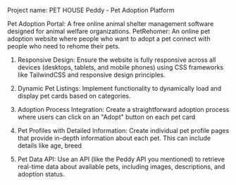 Project name: PET HOUSE Peddy - Pet Adoption Platform

Pet Adoption Portal: A free online animal shelter management software designed for animal welfare organizations.
PetRehomer: An online pet adoption website where people who want to adopt a pet connect with people who need to rehome their pets.

1. Responsive Design:
Ensure the website is fully responsive across all devices
(desktops, tablets, and mobile phones) using CSS frameworks
like TailwindCSS and responsive design principles.

2. Dynamic Pet Listings:
Implement functionality to dynamically load and display pet cards based on categories.

3. Adoption Process Integration:
Create a straightforward adoption process where users can click on an "Adopt" button on each pet card

4. Pet Profiles with Detailed Information:
Create individual pet profile pages that provide in-depth information about each pet. This can include details like age, breed

5. Pet Data API:
Use an API (like the Peddy API you mentioned) to retrieve
real-time data about available pets, including images, descriptions, and adoption status.
